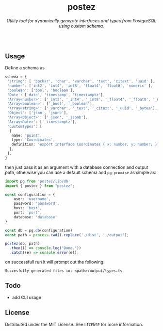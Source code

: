 <h1 align="center">postez</h1>
<h6 align="center">Utility tool for dynamically generate interfaces and types from PostgreSQL using custom schema.</h5>
<br>

## Usage
Define a schema as 
```ts
schema = {
 'string': [ 'bpchar', 'char', 'varchar', 'text', 'citext', 'uuid' ],
 'number': ['int2', 'int4', 'int8', 'float4', 'float8', 'numeric' ],
 'boolean': ['bool', 'boolean'],
 'Date': ['date', 'timestamp', 'timestamptz'],
 'Array<number>': ['_int2', '_int4', '_int8', '_float4', '_float8', '_numeric', '_money'],
 'Array<boolean>': ['_bool', '_boolean'],
 'Array<string>': ['_varchar', '_text', '_citext', '_uuid', '_bytea'],
 'Object': ['json', 'jsonb'],
 'Array<Object>': ['_json', '_jsonb'],
 'Array<Date>': ['_timestamptz'],
 'CustomTypes': [
  {
   name: 'point',
   type: 'Coordinates',
   definition: 'export interface Coordinates { x: number; y: number; }',
  },
 ],
}
```

then just pass it as an argument with a database connection and output path, otherwise you can use a default schema and `pg-promise` as simple as:

``` ts
import pg from 'postez/lib/db'
import { postez } from "postez";

const configuration = {
	user: 'username',
	password: 'password',
	host: 'host',
	port: 'port',
	database: 'database'
}

const db = pg.db(configuration)
const path = process.cwd().replace('./dist', './output');

postez(db, path)
  .then(() => console.log("Done."))
  .catch((e) => console.error(e));
```

on successfull run it will prompt out the following:

```
Succesfully generated files in: <path>/output/types.ts
```

## Todo

- add CLI usage

## License

Distributed under the MIT License. See `LICENSE` for more information.

